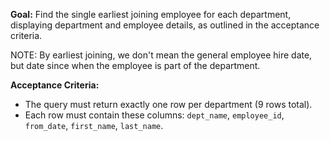**Goal:** Find the single earliest joining employee for each department, displaying department and employee details, as outlined in the acceptance criteria.

NOTE: By earliest joining, we don't mean the general employee hire date, but date since when the employee is part of the department.

**Acceptance Criteria:**

*   The query must return exactly one row per department (9 rows total).
*   Each row must contain these columns: `dept_name`, `employee_id`, `from_date`, `first_name`, `last_name`.